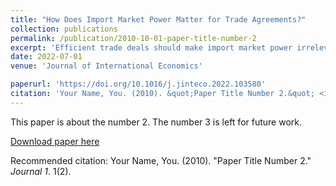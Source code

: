 ```yaml
---
title: "How Does Import Market Power Matter for Trade Agreements?"
collection: publications
permalink: /publication/2010-10-01-paper-title-number-2
excerpt: 'Efficient trade deals should make import market power irrelevant to negotiated tariffs, but there is a correlation. This article examines two hypotheses.'
date: 2022-07-01
venue: 'Journal of International Economics'

paperurl: 'https://doi.org/10.1016/j.jinteco.2022.103580'
citation: 'Your Name, You. (2010). &quot;Paper Title Number 2.&quot; <i>Journal 1</i>. 1(2).'
---
```

This paper is about the number 2. The number 3 is left for future work.

[Download paper here](https://doi.org/10.1016/j.jinteco.2022.103580)

Recommended citation: Your Name, You. (2010). "Paper Title Number 2." <i>Journal 1</i>. 1(2).
